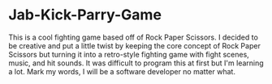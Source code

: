 # Jab-Kick-Parry-Game

This is a cool fighting game based off of Rock Paper Scissors. I decided to be creative and put a little twist by keeping the core concept of Rock Paper Scissors but turning it into a retro-style fighting game with fight scenes, music, and hit sounds. It was difficult to program this at first but I'm learning a lot. Mark my words, I will be a software developer no matter what. 
